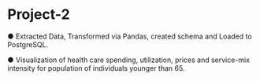  # Project-2


● Extracted Data, Transformed via Pandas, created schema and Loaded to PostgreSQL.

● Visualization of health care spending, utilization, prices and service-mix intensity for population of individuals
younger than 65.
